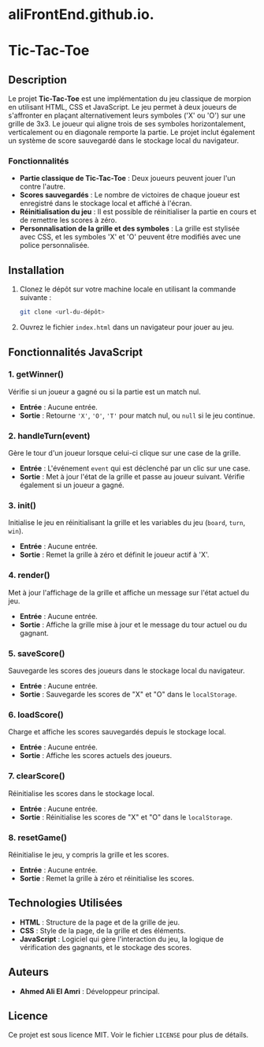 # aliFrontEnd.github.io.
# Tic-Tac-Toe

## Description

Le projet **Tic-Tac-Toe** est une implémentation du jeu classique de morpion en utilisant HTML, CSS et JavaScript. Le jeu permet à deux joueurs de s'affronter en plaçant alternativement leurs symboles ('X' ou 'O') sur une grille de 3x3. Le joueur qui aligne trois de ses symboles horizontalement, verticalement ou en diagonale remporte la partie. Le projet inclut également un système de score sauvegardé dans le stockage local du navigateur.

### Fonctionnalités

- **Partie classique de Tic-Tac-Toe** : Deux joueurs peuvent jouer l'un contre l'autre.
- **Scores sauvegardés** : Le nombre de victoires de chaque joueur est enregistré dans le stockage local et affiché à l'écran.
- **Réinitialisation du jeu** : Il est possible de réinitialiser la partie en cours et de remettre les scores à zéro.
- **Personnalisation de la grille et des symboles** : La grille est stylisée avec CSS, et les symboles 'X' et 'O' peuvent être modifiés avec une police personnalisée.

## Installation

1. Clonez le dépôt sur votre machine locale en utilisant la commande suivante :

    ```bash
    git clone <url-du-dépôt>
    ```

2. Ouvrez le fichier `index.html` dans un navigateur pour jouer au jeu.

## Fonctionnalités JavaScript

### 1. **getWinner()**
Vérifie si un joueur a gagné ou si la partie est un match nul.

- **Entrée** : Aucune entrée.
- **Sortie** : Retourne `'X'`, `'O'`, `'T'` pour match nul, ou `null` si le jeu continue.

### 2. **handleTurn(event)**
Gère le tour d'un joueur lorsque celui-ci clique sur une case de la grille.

- **Entrée** : L'événement `event` qui est déclenché par un clic sur une case.
- **Sortie** : Met à jour l'état de la grille et passe au joueur suivant. Vérifie également si un joueur a gagné.

### 3. **init()**
Initialise le jeu en réinitialisant la grille et les variables du jeu (`board`, `turn`, `win`).

- **Entrée** : Aucune entrée.
- **Sortie** : Remet la grille à zéro et définit le joueur actif à 'X'.

### 4. **render()**
Met à jour l'affichage de la grille et affiche un message sur l'état actuel du jeu.

- **Entrée** : Aucune entrée.
- **Sortie** : Affiche la grille mise à jour et le message du tour actuel ou du gagnant.

### 5. **saveScore()**
Sauvegarde les scores des joueurs dans le stockage local du navigateur.

- **Entrée** : Aucune entrée.
- **Sortie** : Sauvegarde les scores de "X" et "O" dans le `localStorage`.

### 6. **loadScore()**
Charge et affiche les scores sauvegardés depuis le stockage local.

- **Entrée** : Aucune entrée.
- **Sortie** : Affiche les scores actuels des joueurs.

### 7. **clearScore()**
Réinitialise les scores dans le stockage local.

- **Entrée** : Aucune entrée.
- **Sortie** : Réinitialise les scores de "X" et "O" dans le `localStorage`.

### 8. **resetGame()**
Réinitialise le jeu, y compris la grille et les scores.

- **Entrée** : Aucune entrée.
- **Sortie** : Remet la grille à zéro et réinitialise les scores.

## Technologies Utilisées

- **HTML** : Structure de la page et de la grille de jeu.
- **CSS** : Style de la page, de la grille et des éléments.
- **JavaScript** : Logiciel qui gère l'interaction du jeu, la logique de vérification des gagnants, et le stockage des scores.

## Auteurs

- **Ahmed Ali El Amri** : Développeur principal.

## Licence

Ce projet est sous licence MIT. Voir le fichier `LICENSE` pour plus de détails.

